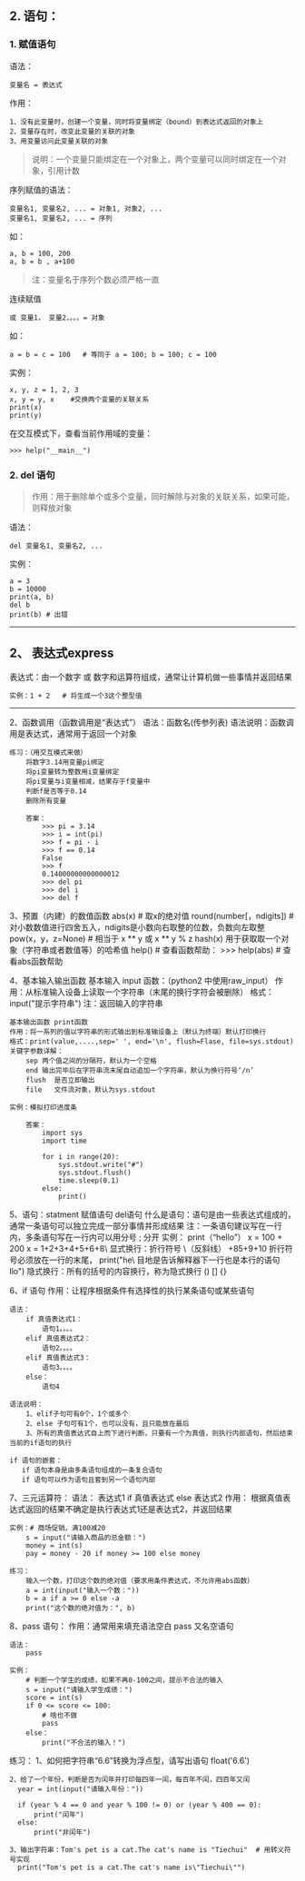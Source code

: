 ## 2. 语句：

### 1. 赋值语句

语法：
```
变量名 = 表达式
```

作用：
```
1、没有此变量时，创建一个变量，同时将变量绑定（bound）到表达式返回的对象上
2、变量存在时，改变此变量的关联的对象
3、用变量访问此变量关联的对象
```

> 说明：一个变量只能绑定在一个对象上，两个变量可以同时绑定在一个对象，引用计数

序列赋值的语法：
```
变量名1, 变量名2, ... = 对象1, 对象2, ...
变量名1, 变量名2, ... = 序列
```

如：
```
a, b = 100, 200
a, b = b , a+100
```

> 注：变量名于序列个数必须严格一直

连续赋值
```
或 变量1， 变量2，。。。= 对象
```

如：
```
a = b = c = 100   # 等同于 a = 100; b = 100; c = 100
```

实例：
```
x, y, z = 1, 2, 3
x, y = y, x    #交换两个变量的关联关系
print(x)
print(y)
```

在交互模式下，查看当前作用域的变量：
```
>>> help("__main__")
```

### 2. del 语句

> 作用：用于删除单个或多个变量，同时解除与对象的关联关系，如果可能，则释放对象

语法：
```
del 变量名1, 变量名2, ...
```

实例：
```
a = 3
b = 10000
print(a, b)
del b
print(b) # 出错
```
---

## 2、 表达式express

表达式：由一个数字 或 数字和运算符组成，通常让计算机做一些事情并返回结果
```
实例：1 + 2   # 将生成一个3这个整型值
```
---

2、函数调用（函数调用是“表达式”）
    语法：函数名(传参列表)
    语法说明：函数调用是表达式，通常用于返回一个对象

    练习：（用交互模式来做）
        将数字3.14用变量pi绑定
        将pi变量转为整数用i变量绑定
        将pi变量与i变量相减，结果存于f变量中
        判断f是否等于0.14
        删除所有变量

        答案：
            >>> pi = 3.14
            >>> i = int(pi)
            >>> f = pi - i
            >>> f == 0.14
            False
            >>> f
            0.14000000000000012
            >>> del pi
            >>> del i
            >>> del f


3、预置（内建）的数值函数
    abs(x)                    # 取x的绝对值
    round(number[，ndigits])  # 对小数数值进行四舍五入，ndigits是小数向右取整的位数，负数向左取整
    pow(x，y，z=None)         # 相当于 x ** y 或 x ** y % z
    hash(x) 用于获取取一个对象（字符串或者数值等）的哈希值
    help()          # 查看函数帮助：
      >>> help(abs)   # 查看abs函数帮助


4、基本输入输出函数
    基本输入   input 函数：（python2 中使用raw_input）
    作用：从标准输入设备上读取一个字符串（末尾的换行字符会被删除）
    格式：input("提示字符串")
    注：返回输入的字符串

    基本输出函数 print函数
    作用：将一系列的值以字符串的形式输出到标准输设备上（默认为终端）默认打印换行
    格式：print(value,....,sep=' ', end='\n', flush=Flase, file=sys.stdout)
    关键字参数详解：
        sep 两个值之间的分隔符，默认为一个空格
        end 输出完毕后在字符串流末尾自动追加一个字符串，默认为换行符号‘/n’
        flush  是否立即输出
        file   文件流对象，默认为sys.stdout

    实例：模拟打印进度条

        答案：
            import sys
            import time

            for i in range(20):
                sys.stdout.write("#")
                sys.stdout.flush()
                time.sleep(0.1)
            else:
                print()


5、语句：statment
    赋值语句
    del语句
    什么是语句：语句是由一些表达式组成的，通常一条语句可以独立完成一部分事情并形成结果
    注：一条语句建议写在一行内，多条语句写在一行内可以用分号 ; 分开
    实例：
        print（“hello”）
        x = 100 + 200
        x = 1+2+3+4+5+6+8\  显式换行：折行符号 \（反斜线）
            +85+9+10        折行符号必须放在一行的末尾，
        print("he\          目地是告诉解释器下一行也是本行的语句
            llo")           隐式换行：所有的括号的内容换行，称为隐式换行 () [] {}


6、if 语句
    作用：让程序根据条件有选择性的执行某条语句或某些语句

    语法：
        if 真值表达式1：
            语句1。。。。
        elif 真值表达式2：
            语句2。。。。
        elif 真值表达式3：
            语句3。。。。
        else：
            语句4

    语法说明：
        1、elif子句可有0个，1个或多个
        2、else 子句可有1个，也可以没有，且只能放在最后
        3、所有的真值表达式自上而下进行判断，只要有一个为真值，则执行内部语句，然后结束当前的if语句的执行

    if 语句的嵌套：
       if 语句本身是由多条语句组成的一条复合语句
       if 语句可以作为语句且套到另一个语句内部


7、三元运算符：
    语法：
        表达式1 if 真值表达式 else 表达式2
    作用：
        根据真值表达式返回的结果不确定是执行表达式1还是表达式2，并返回结果

    实例：# 商场促销，满100减20
        s = input("请输入商品的总金额：")
        money = int(s)
        pay = money - 20 if money >= 100 else money

    练习：
        输入一个数，打印这个数的绝对值（要求用条件表达式，不允许用abs函数）
        a = int(input("输入一个数："))
        b = a if a >= 0 else -a
        print("这个数的绝对值为：", b)


8、pass 语句：
    作用：通常用来填充语法空白
         pass 又名空语句

    语法：
        pass

    实例：
        # 判断一个学生的成绩，如果不再0-100之间，提示不合法的输入
        s = input("请输入学生成绩：")
        score = int(s)
        if 0 <= score <= 100:
            # 啥也不做
            pass
        else：
            print("不合法的输入！")


练习：
    1、如何把字符串“6.6”转换为浮点型，请写出语句
      float('6.6')

    2、给了一个年份，判断是否为闰年并打印每四年一闰，每百年不闰，四百年又闰
      year = int(input("请输入年份："))

      if (year % 4 == 0 and year % 100 != 0) or (year % 400 == 0):
          print("闰年")
      else:
          print("非闰年")

    3、输出字符串：Tom's pet is a cat.The cat's name is "Tiechui"  # 用转义符号实现
      print("Tom's pet is a cat.The cat's name is\"Tiechui\"")

